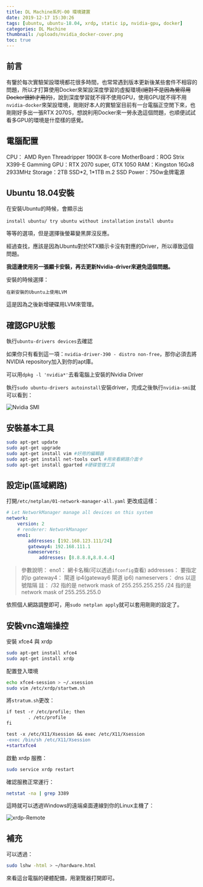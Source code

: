 ```yaml
---
title: DL Machine系列-00 環境建置
date: 2019-12-17 15:30:26
tags: [ubuntu, ubuntu-18.04, xrdp, static ip, nvidia-gpu, docker]
categories: DL Machine
thumbnail: /uploads/nvidia_docker-cover.png
toc: true
---
```


## 前言

有鑒於每次實驗架設環境都花很多時間，也常常遇到版本更新後某些套件不相容的問題，所以才打算使用Docker來架設深度學習的虛擬環境~~(絕對不是因為覺得用Docker很帥才用的)~~，說到深度學習就不得不使用GPU，使用GPU就不得不用`nvidia-docker`來架設環境，剛剛好本人的實驗室目前有一台電腦正空閒下來，也剛剛好多出一張RTX 2070S，想說利用Docker來一勞永逸這個問題，也順便試試看多GPU的環境是什麼樣的感覺。

<!--more-->

## 電腦配置

CPU： AMD Ryen Threadripper 1900X 8-core
MotherBoard：ROG Strix X399-E Gamming
GPU：RTX 2070 super, GTX 1050
RAM：Kingston 16Gx8 2933MHz
Storage：2TB SSD*2, 1\*1TB m.2 SSD
Power：750w金牌電源

## Ubuntu 18.04安裝

在安裝Ubuntu的時候，會顯示出

`install ubuntu/ try ubuntu without installation`
`install ubuntu`

等等的選項，但是選擇後螢幕變黑屏沒反應。

經過查找，應該是因為Ubuntu對於RTX顯示卡沒有對應的Driver，所以導致這個問題。

**我這邊使用另一張顯卡安裝，再去更新Nvidia-driver來避免這個問題。**

安裝的時候選擇：

`在新安裝的Ubuntu上使用LVM`

這是因為之後新增硬碟用LVM來管理。

## 確認GPU狀態

執行`ubuntu-drivers devices`去確認

如果你只有看到這一項：`nvidia-driver-390 - distro non-free`，那你必須去將NVIDIA repository加入到你的apt庫。

可以用`dpkg -l 'nvidia*'`去看電腦上安裝的Nvidia Driver

執行`sudo ubuntu-drivers autoinstall`安裝driver，完成之後執行`nvidia-smi`就可以看到：

![Nvidia SMI](nvidia-smi.png)

## 安裝基本工具

```bash
sudo apt-get update
sudo apt-get upgrade
sudo apt-get install vim #好用的編輯器
sudo apt-get install net-tools curl #用來看網路介面卡
sudo apt-get install gparted #硬碟管理工具
```
## 設定ip(區域網路)

打開`/etc/netplan/01-network-manager-all.yaml`
更改成這樣：
```yaml
# Let NetworkManager manage all devices on this system
network:
    version: 2
    # renderer: NetworkManager
    eno1:
        addresses: [192.168.123.111/24]
        gateway4: 192.168.111.1
        nameservers:
            addresses: [8.8.8.8,8.8.4.4]
```
>參數說明：
>eno1： 網卡名稱(可以透過`ifconfig`查看)
>addresses： 要指定的ip
>gateway4： 閘道 ip4(gateway6 閘道 ip6)
>nameservers： dns 以逗號階隔
>註：
>/32 指的是 network mask of 255.255.255.255
>/24 指的是 network mask of 255.255.255.0

依照個人網路調整即可，用`sudo netplan apply`就可以套用剛剛的設定了。

## 安裝vnc遠端操控

安裝 xfce4 與 xrdp
```bash
sudo apt-get install xfce4
sudo apt-get install xrdp
```
配置登入環境

```bash
echo xfce4-session > ~/.xsession
sudo vim /etc/xrdp/startwm.sh
```

將`stratum.sh`更改：

```diff
if test -r /etc/profile; then
        . /etc/profile
fi

test -x /etc/X11/Xsession && exec /etc/X11/Xsession
-exec /bin/sh /etc/X11/Xsession
+startxfce4
```
啟動 xrdp 服務：

```bash
sudo service xrdp restart
```

確認服務正常運行：

```bash
netstat -na | grep 3389
```

這時就可以透過Windows的遠端桌面連線到你的Linux主機了：

![xrdp-Remote](xrdp-remote.png)

## 補充

可以透過：

```bash
sudo lshw -html > ~/hardware.html
```

來看這台電腦的硬體配備，用瀏覽器打開即可。